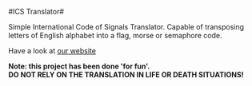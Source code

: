 #ICS Translator#

Simple International Code of Signals Translator. Capable of transposing 
letters of English alphabet into a flag, morse or semaphore code.

Have a look at [our website][1]

**Note: this project has been done 'for fun'.  
DO NOT RELY ON THE TRANSLATION IN LIFE OR DEATH SITUATIONS!**

[1]: http://ics.strayobject.co.uk